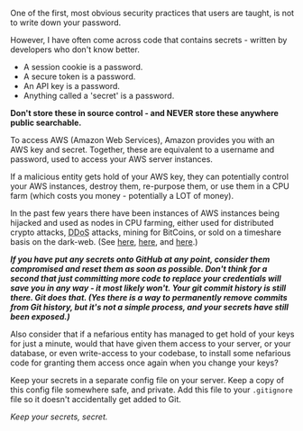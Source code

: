 One of the first, most obvious security practices that users are taught, is not to write down your password.

However, I have often come across code that contains secrets - written by developers who don't know better.

<ul>
<li>A session cookie is a password.</li>
<li>A secure token is a password.</li>
<li>An API key is a password.</li>
<li>Anything called a 'secret' is a password.</li>
</ul>

<b>Don't store these in source control - and NEVER store these anywhere public searchable.</b>

To access AWS (Amazon Web Services), Amazon provides you with an AWS key and secret. Together, these are equivalent to a username and password, used to access your AWS server instances.

If a malicious entity gets hold of your AWS key, they can potentially control your AWS instances, destroy them, re-purpose them, or use them in a CPU farm (which costs you money - potentially a LOT of money).

In the past few years there have been instances of AWS instances being hijacked and used as nodes in CPU farming, either used for distributed crypto attacks, <abbr title="Distributed Denial of Service">DDoS</abbr> attacks, mining for BitCoins, or sold on a timeshare basis on the dark-web. (See <a href="http://readwrite.com/2014/04/15/amazon-web-services-hack-bitcoin-miners-github/">here</a>, <a href="https://news.ycombinator.com/item?id=7490766">here</a>, and <a href="http://www.securityweek.com/how-hackers-target-cloud-services-bitcoin-profit">here</a>.)

<i><b>If you have put any secrets onto GitHub at any point, consider them compromised and reset them as soon as possible. Don't think for a second that just committing more code to replace your credentials will save you in any way - it most likely won't. Your git commit history is still there. Git does that. (Yes there is a way to permanently remove commits from Git history, but it's not a simple process, and your secrets have still been exposed.)</b></i>

Also consider that if a nefarious entity has managed to get hold of your keys for just a minute, would that have given them access to your server, or your database, or even write-access to your codebase, to install some nefarious code for granting them access once again when you change your keys?

Keep your secrets in a separate config file on your server. Keep a copy of this config file somewhere safe, and private. Add this file to your `.gitignore` file so it doesn't accidentally get added to Git.

<i>Keep your secrets, secret.</i>
